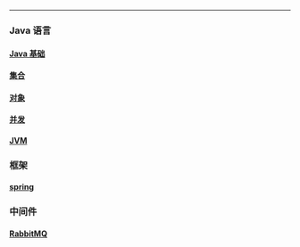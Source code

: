 
---

### Java 语言

#### [Java 基础](./dir/java/Java基础.md)
#### [集合](./dir/java/集合.md)
#### [对象](./dir/java/对象.md)
#### [并发](./dir/java/并发.md)
#### [JVM](./dir/java/jvm.md)

### 框架

#### [spring](./dir/框架/spring.md)

### 中间件

#### [RabbitMQ](./dir/middleware/rabbitmq.md)